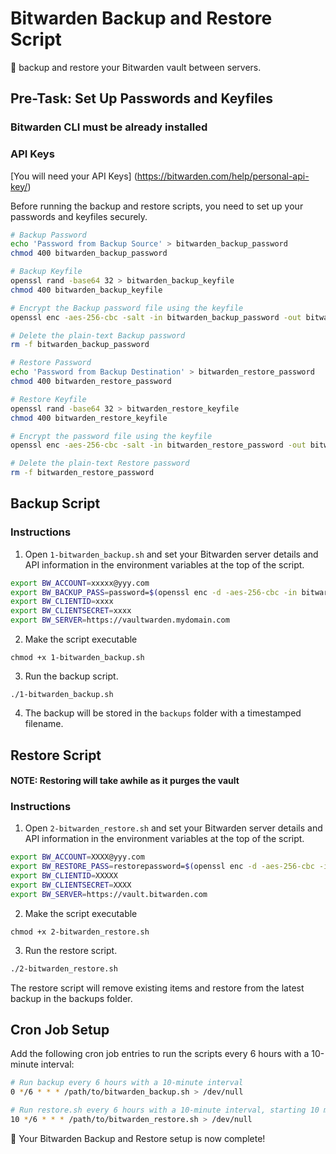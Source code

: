 # Bitwarden Backup and Restore Script

🔐 backup and restore your Bitwarden vault between servers.

## Pre-Task: Set Up Passwords and Keyfiles

### Bitwarden CLI must be already installed

### API Keys
[You will need your API Keys] (https://bitwarden.com/help/personal-api-key/)

Before running the backup and restore scripts, you need to set up your passwords and keyfiles securely.

```bash
# Backup Password
echo 'Password from Backup Source' > bitwarden_backup_password
chmod 400 bitwarden_backup_password

# Backup Keyfile
openssl rand -base64 32 > bitwarden_backup_keyfile
chmod 400 bitwarden_backup_keyfile

# Encrypt the Backup password file using the keyfile
openssl enc -aes-256-cbc -salt -in bitwarden_backup_password -out bitwarden_backup_password.enc -pass file:bitwarden_backup_keyfile

# Delete the plain-text Backup password
rm -f bitwarden_backup_password

# Restore Password
echo 'Password from Backup Destination' > bitwarden_restore_password
chmod 400 bitwarden_restore_password

# Restore Keyfile
openssl rand -base64 32 > bitwarden_restore_keyfile
chmod 400 bitwarden_restore_keyfile

# Encrypt the password file using the keyfile
openssl enc -aes-256-cbc -salt -in bitwarden_restore_password -out bitwarden_restore_password.enc -pass file:bitwarden_restore_keyfile

# Delete the plain-text Restore password
rm -f bitwarden_restore_password
```

## Backup Script

### Instructions
1. Open `1-bitwarden_backup.sh` and set your Bitwarden server details and API information in the environment variables at the top of the script.

```bash
export BW_ACCOUNT=xxxxx@yyy.com
export BW_BACKUP_PASS=password=$(openssl enc -d -aes-256-cbc -in bitwarden_backup_password.enc -pass file:bitwarden_backup_keyfile)
export BW_CLIENTID=xxxx
export BW_CLIENTSECRET=xxxx
export BW_SERVER=https://vaultwarden.mydomain.com
```

2. Make the script executable
```
chmod +x 1-bitwarden_backup.sh
```

3. Run the backup script.
```
./1-bitwarden_backup.sh
```

4. The backup will be stored in the `backups` folder with a timestamped filename.


## Restore Script

#### NOTE: Restoring will take awhile as it purges the vault

### Instructions

1. Open `2-bitwarden_restore.sh` and set your Bitwarden server details and API information in the environment variables at the top of the script.

```bash
export BW_ACCOUNT=XXXX@yyy.com
export BW_RESTORE_PASS=restorepassword=$(openssl enc -d -aes-256-cbc -in bitwarden_restore_password.enc -pass file:bitwarden_restore_keyfile)
export BW_CLIENTID=XXXXX
export BW_CLIENTSECRET=XXXX
export BW_SERVER=https://vault.bitwarden.com
```

2. Make the script executable
```
chmod +x 2-bitwarden_restore.sh
```

3. Run the restore script.
```bash
./2-bitwarden_restore.sh
```
The restore script will remove existing items and restore from the latest backup in the backups folder.

## Cron Job Setup

Add the following cron job entries to run the scripts every 6 hours with a 10-minute interval:


```bash
# Run backup every 6 hours with a 10-minute interval
0 */6 * * * /path/to/bitwarden_backup.sh > /dev/null

# Run restore.sh every 6 hours with a 10-minute interval, starting 10 minutes after the first script
10 */6 * * * /path/to/bitwarden_restore.sh > /dev/null
```

🚀 Your Bitwarden Backup and Restore setup is now complete!